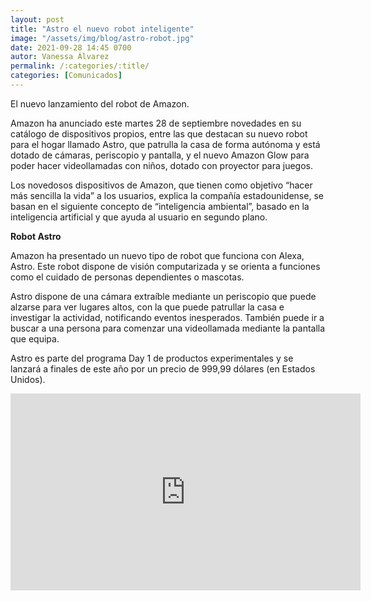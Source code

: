 ```yaml
---
layout: post
title: "Astro el nuevo robot inteligente"
image: "/assets/img/blog/astro-robot.jpg"
date: 2021-09-28 14:45 0700
autor: Vanessa Álvarez
permalink: /:categories/:title/
categories: [Comunicados]
---
```


El nuevo lanzamiento del robot de Amazon.


Amazon ha anunciado este martes 28 de septiembre novedades en su catálogo de dispositivos propios, entre las que destacan su nuevo robot para el hogar llamado Astro, que patrulla la casa de forma autónoma y está dotado de cámaras, periscopio y pantalla, y el nuevo Amazon Glow para poder hacer videollamadas con niños, dotado con proyector para juegos.

Los novedosos dispositivos de Amazon, que tienen como objetivo “hacer más sencilla la vida” a los usuarios, explica la compañía estadounidense, se basan en el siguiente concepto de “inteligencia ambiental”, basado en la inteligencia artificial y que ayuda al usuario en segundo plano.

**Robot Astro**

Amazon ha presentado un nuevo tipo de robot que funciona con Alexa, Astro. Este robot dispone de visión computarizada y se orienta a funciones como el cuidado de personas dependientes o mascotas.

Astro dispone de una cámara extraíble mediante un periscopio que puede alzarse para ver lugares altos, con la que puede patrullar la casa e investigar la actividad, notificando eventos inesperados. También puede ir a buscar a una persona para comenzar una videollamada mediante la pantalla que equipa.

Astro es parte del programa Day 1 de productos experimentales y se lanzará a finales de este año por un precio de 999,99 dólares (en Estados Unidos).

<div class="embed-responsive embed-responsive-16by9">

<iframe width="560" height="315" src="https://www.youtube.com/embed/sj1t3msy8dc" title="YouTube video player" frameborder="0" allow="accelerometer; autoplay; clipboard-write; encrypted-media; gyroscope; picture-in-picture" allowfullscreen></iframe>
